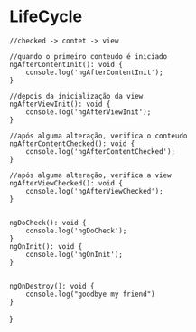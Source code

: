 # LifeCycle

	//checked -> contet -> view

	//quando o primeiro conteudo é iniciado
	ngAfterContentInit(): void {
		console.log('ngAfterContentInit');
	}

	//depois da inicialização da view
	ngAfterViewInit(): void {
		console.log('ngAfterViewInit');
	}

	//após alguma alteração, verifica o conteudo
	ngAfterContentChecked(): void {
		console.log('ngAfterContentChecked');
	}

	//após alguma alteração, verifica a view
	ngAfterViewChecked(): void {
		console.log('ngAfterViewChecked');
	}


	ngDoCheck(): void {
		console.log('ngDoCheck');
	}
	ngOnInit(): void {
		console.log('ngOnInit');
	}


	ngOnDestroy(): void {
		console.log("goodbye my friend")
	}
}
